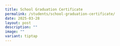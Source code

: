 ```yaml
---
title: School Graduation Certificate
permalink: /students/school-graduation-certificate/
date: 2025-03-28
layout: post
description: ""
image: ""
variant: tiptap
---
```

